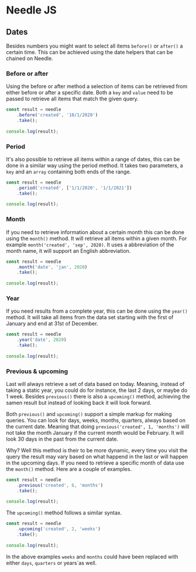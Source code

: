 # Needle JS

## Dates
Besides numbers you might want to select all items `before()` or `after()` a certain time. This can be achieved using
 the date helpers that can be chained on Needle.
 
### Before or after
Using the before or after method a selection of items can be retrieved from either before or after a specific date. 
Both a `key` and `value` need to be passed to retrieve all items that match the given query. 
```javascript
const result = needle
    .before('created', '10/1/2020')
    .take();
    
console.log(result);
```

### Period
It's also possible to retrieve all items within a range of dates, this can be done in a similar way using the 
period method. It takes two parameters, a `key` and an `array` containing both ends of the range.
```javascript
const result = needle
    .period('created', ['1/1/2020', '1/1/2021'])
    .take();
    
console.log(result);
```

### Month
If you need to retrieve information about a certain month this can be done using the `month()` method. It will 
retrieve all items within a given month. For example `month('created', 'sep', 2020)`. It uses a abbreviation of the 
month name, it will support an English abbreviation. 
```javascript
const result = needle
    .month('date', 'jan', 2020)
    .take();
    
console.log(result);
```

### Year
If you need results from a complete year, this can be done using the `year()` method. It will take all items from the
 data set starting with the first of January and end at 31st of December. 
```javascript
const result = needle
    .year('date', 2020)
    .take();
    
console.log(result);
```

### Previous & upcoming
Last will always retrieve a set of data based on today. Meaning, instead of taking a static year, you could do for 
instance, the last 2 days, or maybe do 1 week. Besides `previous()` there is also a `upcoming()` method, achieving the 
samen 
result but instead of looking back it will look forward. 

Both `previous()` and `upcoming()` support a simple markup for making queries. You can look for days, weeks, months, 
quarters, always based on the current date. Meaning that doing `previous('created', 1, 'months')` will not take the 
month
 January if the current month would be February. It will look 30 days in the past from the current date. 
 
Why? Well this method is their to be more dynamic, every time you visit the query the result may vary based on what 
happend in the last or will happen in the upcoming days. If you need to retrieve a specific month of data use the 
`month()` method. Here are a couple of examples. 
```javascript
const result = needle
    .previous('created', 6, 'months')
    .take();
    
console.log(result);
```
The `upcoming()` method follows a similar syntax. 
```javascript
const result = needle
    .upcoming('created', 2, 'weeks')
    .take();
    
console.log(result);
```
In the above examples `weeks` and `months` could have been replaced with either `days`, `quarters` or years`as well. 
